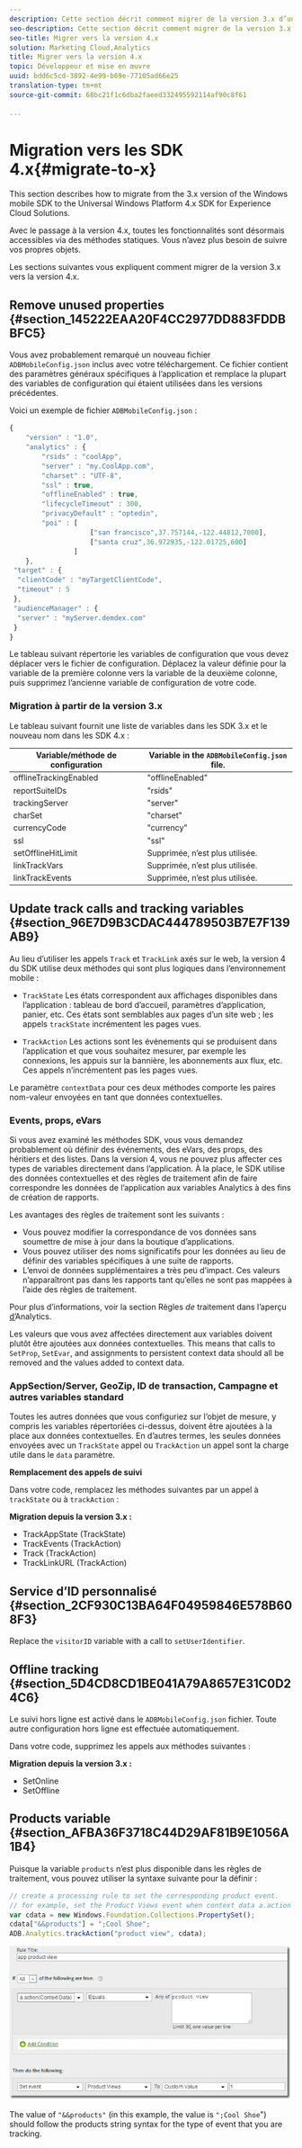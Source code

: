 ```yaml
---
description: Cette section décrit comment migrer de la version 3.x d’un SDK Windows Mobile précédent vers la version 4.x du SDK Plateforme Windows universelle pour les solutions Experience Cloud.
seo-description: Cette section décrit comment migrer de la version 3.x d’un SDK Windows Mobile précédent vers la version 4.x du SDK Plateforme Windows universelle pour les solutions Experience Cloud.
seo-title: Migrer vers la version 4.x
solution: Marketing Cloud,Analytics
title: Migrer vers la version 4.x
topic: Développeur et mise en œuvre
uuid: bdd6c5cd-3892-4e99-b69e-77105ad66e25
translation-type: tm+mt
source-git-commit: 68bc21f1c6dba2faeed332495592114af90c8f61

---
```



# Migration vers les SDK 4.x{#migrate-to-x}

This section describes how to migrate from the 3.x version of the Windows mobile SDK to the Universal Windows Platform 4.x SDK for Experience Cloud Solutions.

Avec le passage à la version 4.x, toutes les fonctionnalités sont désormais accessibles via des méthodes statiques. Vous n’avez plus besoin de suivre vos propres objets.

Les sections suivantes vous expliquent comment migrer de la version 3.x vers la version 4.x.

## Remove unused properties {#section_145222EAA20F4CC2977DD883FDDBBFC5}

Vous avez probablement remarqué un nouveau fichier `ADBMobileConfig.json` inclus avec votre téléchargement. Ce fichier contient des paramètres généraux spécifiques à l’application et remplace la plupart des variables de configuration qui étaient utilisées dans les versions précédentes.

Voici un exemple de fichier `ADBMobileConfig.json` :

```js
{ 
    "version" : "1.0", 
    "analytics" : { 
        "rsids" : "coolApp", 
        "server" : "my.CoolApp.com", 
        "charset" : "UTF-8", 
        "ssl" : true, 
        "offlineEnabled" : true, 
        "lifecycleTimeout" : 300, 
        "privacyDefault" : "optedin", 
        "poi" : [ 
                    ["san francisco",37.757144,-122.44812,7000], 
                    ["santa cruz",36.972935,-122.01725,600] 
                ] 
    }, 
 "target" : { 
  "clientCode" : "myTargetClientCode", 
  "timeout" : 5 
 }, 
 "audienceManager" : { 
  "server" : "myServer.demdex.com" 
 } 
}
```

Le tableau suivant répertorie les variables de configuration que vous devez déplacer vers le fichier de configuration. Déplacez la valeur définie pour la variable de la première colonne vers la variable de la deuxième colonne, puis supprimez l’ancienne variable de configuration de votre code.

### Migration à partir de la version 3.x

Le tableau suivant fournit une liste de variables dans les SDK 3.x et le nouveau nom dans les SDK 4.x :

| Variable/méthode de configuration | Variable in the `ADBMobileConfig.json` file. |
|--- |--- |
| offlineTrackingEnabled | "offlineEnabled" |
| reportSuiteIDs | "rsids" |
| trackingServer | "server" |
| charSet | "charset" |
| currencyCode | "currency" |
| ssl | "ssl" |
| setOfflineHitLimit | Supprimée, n’est plus utilisée. |
| linkTrackVars | Supprimée, n’est plus utilisée. |
| linkTrackEvents | Supprimée, n’est plus utilisée. |

## Update track calls and tracking variables {#section_96E7D9B3CDAC444789503B7E7F139AB9}

Au lieu d’utiliser les appels `Track` et `TrackLink` axés sur le web, la version 4 du SDK utilise deux méthodes qui sont plus logiques dans l’environnement mobile :

* `TrackState` Les états correspondent aux affichages disponibles dans l’application : tableau de bord d’accueil, paramètres d’application, panier, etc. Ces états sont semblables aux pages d’un site web ; les appels `trackState` incrémentent les pages vues.

* `TrackAction` Les actions sont les événements qui se produisent dans l’application et que vous souhaitez mesurer, par exemple les connexions, les appuis sur la bannière, les abonnements aux flux, etc. Ces appels n’incrémentent pas les pages vues.

Le paramètre `contextData` pour ces deux méthodes comporte les paires nom-valeur envoyées en tant que données contextuelles.

### Events, props, eVars

Si vous avez examiné les méthodes [](/help/universal-windows/c-configuration/methods.md)SDK, vous vous demandez probablement où définir des événements, des eVars, des props, des héritiers et des listes. Dans la version 4, vous ne pouvez plus affecter ces types de variables directement dans l’application. À la place, le SDK utilise des données contextuelles et des règles de traitement afin de faire correspondre les données de l’application aux variables Analytics à des fins de création de rapports.

Les avantages des règles de traitement sont les suivants :

* Vous pouvez modifier la correspondance de vos données sans soumettre de mise à jour dans la boutique d’applications.
* Vous pouvez utiliser des noms significatifs pour les données au lieu de définir des variables spécifiques à une suite de rapports.
* L’envoi de données supplémentaires a très peu d’impact. Ces valeurs n’apparaîtront pas dans les rapports tant qu’elles ne sont pas mappées à l’aide des règles de traitement.

Pour plus d’informations, voir la section Règles *de* traitement dans l’aperçu [d’](/help/universal-windows/analytics/analytics.md)Analytics.

Les valeurs que vous avez affectées directement aux variables doivent plutôt être ajoutées aux données contextuelles. This means that calls to `SetProp`, `SetEvar`, and assignments to persistent context data should all be removed and the values added to context data.

### AppSection/Server, GeoZip, ID de transaction, Campagne et autres variables standard

Toutes les autres données que vous configuriez sur l’objet de mesure, y compris les variables répertoriées ci-dessus, doivent être ajoutées à la place aux données contextuelles. En d’autres termes, les seules données envoyées avec un `TrackState` appel ou `TrackAction` un appel sont la charge utile dans le `data` paramètre.

**Remplacement des appels de suivi**

Dans votre code, remplacez les méthodes suivantes par un appel à `trackState` ou à `trackAction` :

**Migration depuis la version 3.x :**

* TrackAppState (TrackState)
* TrackEvents (TrackAction)
* Track (TrackAction)
* TrackLinkURL (TrackAction)

## Service d’ID personnalisé {#section_2CF930C13BA64F04959846E578B608F3}

Replace the `visitorID` variable with a call to `setUserIdentifier`.

## Offline tracking {#section_5D4CD8CD1BE041A79A8657E31C0D24C6}

Le suivi hors ligne est activé dans le `ADBMobileConfig.json` fichier. Toute autre configuration hors ligne est effectuée automatiquement.

Dans votre code, supprimez les appels aux méthodes suivantes :

**Migration depuis la version 3.x :**

* SetOnline
* SetOffline

## Products variable {#section_AFBA36F3718C44D29AF81B9E1056A1B4}

Puisque la variable `products` n’est plus disponible dans les règles de traitement, vous pouvez utiliser la syntaxe suivante pour la définir :

```js
// create a processing rule to set the corresponding product event. 
// for example, set the Product Views event when context data a.action = "product view" 
var cdata = new Windows.Foundation.Collections.PropertySet(); 
cdata["&&products"] = ";Cool Shoe"; 
ADB.Analytics.trackAction("product view", cdata);
```

![](assets/prod-view.png)

The value of `"&&products"` (in this example, the value is `";Cool Shoe`") should follow the products string syntax for the type of event that you are tracking.

